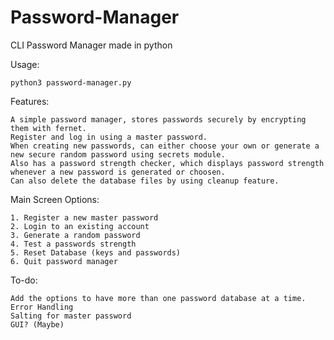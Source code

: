 # Password-Manager
CLI Password Manager made in python

Usage:

    python3 password-manager.py

Features:

    A simple password manager, stores passwords securely by encrypting them with fernet.
    Register and log in using a master password.
    When creating new passwords, can either choose your own or generate a new secure random password using secrets module.
    Also has a password strength checker, which displays password strength whenever a new password is generated or choosen.
    Can also delete the database files by using cleanup feature.

Main Screen Options:

    1. Register a new master password
    2. Login to an existing account
    3. Generate a random password
    4. Test a passwords strength
    5. Reset Database (keys and passwords)
    6. Quit password manager

To-do:

    Add the options to have more than one password database at a time.
    Error Handling
    Salting for master password
    GUI? (Maybe)

